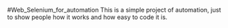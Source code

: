 #Web_Selenium_for_automation
This is a simple project of automation, just to show people how it works and how easy to code it is.

